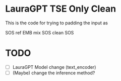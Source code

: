 # LauraGPT TSE Only Clean


This is the code for trying to padding the input as 

SOS ref EMB mix SOS clean SOS

# TODO

- [ ] LauraGPT Model change (text_encoder)
- [ ] (Maybe) change the inference method?